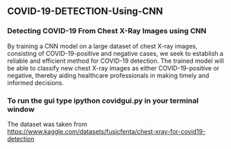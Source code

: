 ## COVID-19-DETECTION-Using-CNN
### Detecting COVID-19 From Chest X-Ray Images using CNN
<P>By training a CNN model on a large dataset of chest X-ray images, consisting of COVID-19-positive and negative cases, we seek to establish a reliable and efficient method for COVID-19 detection. The trained model will be able to classify new chest X-ray images as either COVID-19-positive or negative, thereby aiding healthcare professionals in making timely and informed decisions.</P>

### To run the gui type ipython covidgui.py in your terminal window
The dataset was taken from https://www.kaggle.com/datasets/fusicfenta/chest-xray-for-covid19-detection
